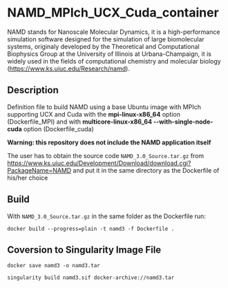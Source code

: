 # NAMD_MPIch_UCX_Cuda_container

NAMD stands for Nanoscale Molecular Dynamics, it is a high-performance simulation software designed for the simulation of large biomolecular systems, originaly developed by the Theoretical and Computational Biophysics Group at the University of Illinois at Urbana-Champaign, it is widely used in the fields of computational chemistry and molecular biology (https://www.ks.uiuc.edu/Research/namd).

## Description

Definition file to build NAMD using a base Ubuntu image with MPIch supporting UCX and Cuda with the **mpi-linux-x86_64** option (Dockerfile_MPI) and with **multicore-linux-x86_64 --with-single-node-cuda** option (Dockerfile_cuda)

**Warning: this repository does not include the NAMD application itself**

The user has to obtain the source code `NAMD_3.0_Source.tar.gz` from https://www.ks.uiuc.edu/Development/Download/download.cgi?PackageName=NAMD and put it in the same directory as the Dockerfile of his/her choice

## Build

With `NAMD_3.0_Source.tar.gz` in the same folder as the Dockerfile run:

```
docker build --progress=plain -t namd3 -f Dockerfile .
```

## Coversion to Singularity Image File

```
docker save namd3 -o namd3.tar

singularity build namd3.sif docker-archive://namd3.tar

```

